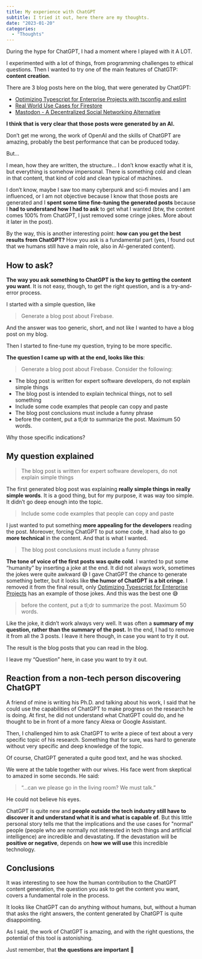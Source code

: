 ```yaml
---
title: My experience with ChatGPT
subtitle: I tried it out, here there are my thoughts.
date: "2023-01-20"
categories:
  - "Thoughts"
---
```


During the hype for ChatGPT, I had a moment where I played with it A LOT.

I experimented with a lot of things, from programming challenges to ethical questions. Then I wanted to try one of the main features of ChatGTP: **content creation**.

There are 3 blog posts here on the blog, that were generated by ChatGPT:

- [Optimizing Typescript for Enterprise Projects with tsconfig and eslint](https://dannyspina.com/blog/typescript_enterprise)
- [Real World Use Cases for Firestore](https://dannyspina.com/blog/firestore)
- [Mastodon - A Decentralized Social Networking Alternative](https://dannyspina.com/blog/mastodon)

**I think that is very clear that those posts were generated by an AI.**

Don’t get me wrong, the work of OpenAI and the skills of ChatGPT are amazing, probably the best performance that can be produced today.

But…

I mean, how they are written, the structure… I don’t know exactly what it is, but everything is somehow impersonal. There is something cold and clean in that content, that kind of cold and clean typical of machines.

I don’t know, maybe I saw too many cyberpunk and sci-fi movies and I am influenced, or I am not objective because I know that those posts are generated and I **spent some time fine-tuning the generated posts** because I **had to understand how I had to ask** to get what I wanted (btw, the content comes 100% from ChatGPT, I just removed some cringe jokes. More about it later in the post).

By the way, this is another interesting point: **how can you get the best results from ChatGPT?** How you ask is a fundamental part (yes, I found out that we humans still have a main role, also in AI-generated content).

## How to ask?

**The way you ask something to ChatGPT is the key to getting the content you want**. It is not easy, though, to get the right question, and is a try-and-error process.

I started with a simple question, like

> Generate a blog post about Firebase.

And the answer was too generic, short, and not like I wanted to have a blog post on my blog.

Then I started to fine-tune my question, trying to be more specific.

**The question I came up with at the end, looks like this**:

> Generate a blog post about Firebase. Consider the following:

- The blog post is written for expert software developers, do not explain simple things
- The blog post is intended to explain technical things, not to sell something
- Include some code examples that people can copy and paste
- The blog post conclusions must include a funny phrase
- before the content, put a tl;dr to summarize the post. Maximum 50 words.
  >

Why those specific indications?

## My question explained

> The blog post is written for expert software developers, do not explain simple things

The first generated blog post was explaining **really simple things in really simple words**. It is a good thing, but for my purpose, it was way too simple. It didn’t go deep enough into the topic.

> Include some code examples that people can copy and paste

I just wanted to put something **more appealing for the developers** reading the post. Moreover, forcing ChatGPT to put some code, it had also to go **more technical** in the content. And that is what I wanted.

> The blog post conclusions must include a funny phrase

**The tone of voice of the first posts was quite cold**. I wanted to put some “humanity” by inserting a joke at the end. It did not always work, sometimes the jokes were quite awkward 😅 I gave ChatGPT the chance to generate something better, but it looks like **the humor of ChatGPT is a bit cringe**. I removed it from the final result, only [Optimizing Typescript for Enterprise Projects](https://dannyspina.com/blog/typescript_enterprise) has an example of those jokes. And this was the best one 😅

> before the content, put a tl;dr to summarize the post. Maximum 50 words.

Like the joke, it didn’t work always very well. It was often a **summary of my question, rather than the summary of the post.** In the end, I had to remove it from all the 3 posts. I leave it here though, in case you want to try it out.

The result is the blog posts that you can read in the blog.

I leave my “Question” here, in case you want to try it out.

## Reaction from a non-tech person discovering ChatGPT

A friend of mine is writing his Ph.D. and talking about his work, I said that he could use the capabilities of ChatGPT to make progress on the research he is doing. At first, he did not understand what ChatGPT could do, and he thought to be in front of a more fancy Alexa or Google Assistant.

Then, I challenged him to ask ChatGPT to write a piece of text about a very specific topic of his research. Something that for sure, was hard to generate without very specific and deep knowledge of the topic.

Of course, ChatGPT generated a quite good text, and he was shocked.

We were at the table together with our wives. His face went from skeptical to amazed in some seconds. He said:

> “…can we please go in the living room? We must talk.”

He could not believe his eyes.

ChatGPT is quite new and **people outside the tech industry still have to discover it and understand what it is and what is capable of**. But this little personal story tells me that the implications and the use cases for "normal" people (people who are normally not interested in tech things and artificial intelligence) are incredible and devastating. If the devastation will be **positive or negative**, depends on **how we will use** this incredible technology.

## Conclusions

It was interesting to see how the human contribution to the ChatGPT content generation, the question you ask to get the content you want, covers a fundamental role in the process.

It looks like ChatGPT can do anything without humans, but, without a human that asks the right answers, the content generated by ChatGPT is quite disappointing.

As I said, the work of ChatGPT is amazing, and with the right questions, the potential of this tool is astonishing.

Just remember, that **the questions are important** 🙂
